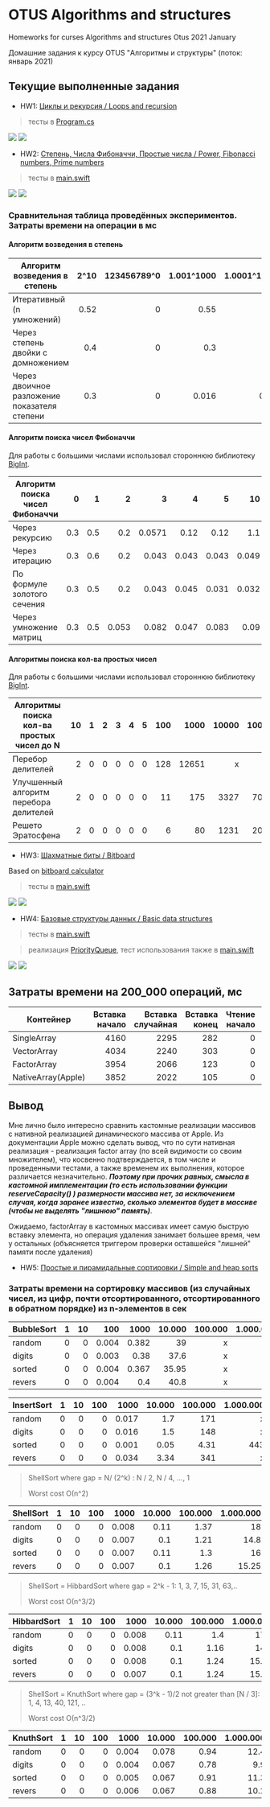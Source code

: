 # OTUS Algorithms and structures
Homeworks for curses Algorithms and structures Otus 2021 January

Домашние задания к курсу OTUS "Алгоритмы и структуры" (поток: январь 2021)

## Текущие выполненные задания

- HW1: [Циклы и рекурсия / Loops and recursion](https://github.com/c-villain/OTUS_algo/tree/main/HW1) 
> тесты в [Program.cs](https://github.com/c-villain/OTUS_algo/blob/main/HW1/OTUS_algo/HW1/Program.cs)
<p align="left">
    <img src="https://img.shields.io/badge/language-C%23-blue" /> 
    <img src="https://img.shields.io/badge/IDE-Visual%20Studio-blue" /> 
</p>

- HW2: [Степень, Числа Фибоначчи, Простые числа / Power, Fibonacci numbers, Prime numbers](https://github.com/c-villain/OTUS_algo/tree/main/HW2) 
> тесты в [main.swift](https://github.com/c-villain/OTUS_algo/blob/main/HW2/Otus_algo/main.swift)
<p align="left">
    <img src="https://img.shields.io/badge/language-Swift%205.0-blue" /> 
    <img src="https://img.shields.io/badge/IDE-Xcode-blue" /> 
</p>

### Cравнительная таблица проведённых экспериментов. Затраты времени на операции в мс

#### Алгоритм возведения в степень
Алгоритм возведения в степень|2^10|123456789^0|1.001^1000|1.0001^10000|1.00001^100000|1.000001^1000000|1.0000001^10000000|1.00000001^100000000|1.000000001^1000000000|1.0000000001^10000000000
---|---:|---:|---:|---:|---:|---:|---:|---:|---:|---:
Итеративный (n умножений)                      |0.52|0|0.55|5.66|52.6|615.2|5063|44605|x|x
Через степень двойки с домножением             |0.4|0|0.3|0.9|16|209.8|751.8|14240|x|x
Через двоичное разложение показателя степени   |0.3|0|0.016|0.013|0.015|0.015|0.018|0.015|0.019|0.022

#### Алгоритм поиска чисел Фибоначчи

Для работы с большими числами использовал стороннюю библиотеку [BigInt](https://github.com/attaswift/BigInt).

Алгоритм поиска чисел Фибоначчи|0|1|2|3|4|5|10|100|1000|10000|100000|1000000|10000000
---|---:|---:|---:|---:|---:|---:|---:|---:|---:|---:|---:|---:|---:
Через рекурсию             |0.3|0.5|0.2|0.0571|0.12|0.12|1.1|x|x|x|x|x|x
Через итерацию             |0.3|0.6|0.2|0.043|0.043|0.043|0.049|0.1|3|169|15417|x|x
По формуле золотого сечения|0.3|0.5|0.2|0.043|0.045|0.031|0.032|0.042|0.4|error in submodule [BigInt](https://github.com/attaswift/BigInt)|x|x|x
Через умножение матриц     |0.3|0.5|0.053|0.082|0.047|0.083|0.09|0.1|1|30|3289|x|x

#### Алгоритмы поиска кол-ва простых чисел

Для работы с большими числами использовал стороннюю библиотеку [BigInt](https://github.com/attaswift/BigInt).

Алгоритмы поиска кол-ва простых чисел до N|10|1|2|3|4|5|100|1000|10000|100000
---|---:|---:|---:|---:|---:|---:|---:|---:|---:|---:
Перебор делителей                            |2|0|0|0|0|0|128|12651|x|x
Улучшенный алгоритм перебора делителей       |2|0|0|0|0|0|11|175|3327|70326
Решето Эратосфена                            |2|0|0|0|0|0|6|80|1231|20938


- HW3: [Шахматные биты / Bitboard](https://github.com/c-villain/OTUS_algo/tree/main/HW3) 

Based on [bitboard calculator](https://gekomad.github.io/Cinnamon/BitboardCalculator/)

> тесты в [main.swift](https://github.com/c-villain/OTUS_algo/blob/main/HW3/Otus_algo/main.swift)
<p align="left">
    <img src="https://img.shields.io/badge/language-Swift%205.0-blue" /> 
    <img src="https://img.shields.io/badge/IDE-Xcode-blue" /> 
</p>

- HW4: [Базовые структуры данных / Basic data structures](https://github.com/c-villain/OTUS_algo/tree/main/HW4) 
> тесты в [main.swift](https://github.com/c-villain/OTUS_algo/blob/main/HW4/Otus_algo/main.swift)

> реализация [PriorityQueue](https://github.com/c-villain/OTUS_algo/blob/main/HW4/Otus_algo/HW4/PriorityQueue/PriorityQueue.swift), тест использования также в [main.swift](https://github.com/c-villain/OTUS_algo/blob/main/HW4/Otus_algo/main.swift)
<p align="left">
    <img src="https://img.shields.io/badge/language-Swift%205.0-blue" /> 
    <img src="https://img.shields.io/badge/IDE-Xcode-blue" /> 
</p>

## Затраты времени на 200_000 операций, мс

Контейнер|Вставка начало|Вставка случайная|Вставка конец|Чтение начало|Чтение случайное|Чтение конец|Удаление начало|Удаление случайное|Удаление конец 
---|---:|---:|---:|---:|---:|---:|---:|---:|---:
SingleArray       |4160|2295|282|0|0|0|3734|2085|124
VectorArray       |4034|2240|303|0|0|0|3793|2021|137
FactorArray       |3954|2066|123|0|0|0|3834|2081|133
NativeArray(Apple)|3852|2022|105|0|0|0|3790|1999|117

## Вывод 
Мне лично было интересно сравнить кастомные реализации массивов с нативной реализацией динамического массива от Apple. Из документации Apple можно сделать вывод, что по сути нативная реализация - реализация factor array (по всей видимости со своим множителем), что косвенно подтверждается, в том числе и проведенными тестами, а также временем их выполнения, которое различается незначительно. **_Поэтому при прочих равных, смысла в кастомной имплементации (то есть использовании функции reserveCapacity() ) размерности массива нет, за исключением случая, когда заранее известно, сколько элементов будет в массиве (чтобы не выделять "лишнюю" память)_**.

Ожидаемо, factorArray в кастомных массивах имеет самую быструю вставку элемента, но операция удаления занимает большее время, чем у остальных (объясняется триггером проверки оставшейся "лишней" памяти после удаления)

- HW5: [Простые и пирамидальные сортировки / Simple and heap sorts](https://github.com/c-villain/OTUS_algo/tree/main/HW4) 

### Затраты времени на сортировку массивов (из случайных чисел, из цифр, почти отсортированного, отсортированного в обратном порядке) из n-элементов в сек

BubbleSort|1|10|100|1000|10.000|100.000|1.000.000
---|---:|---:|---:|---:|---:|---:|---:
random       |0|0|0.004|0.382|39|x|x
digits       |0|0|0.003|0.38|37.6|x|x
sorted       |0|0|0.004|0.367|35.95|x|x|
revers       |0|0|0.004|0.4|40.8|x|x

InsertSort|1|10|100|1000|10.000|100.000|1.000.000|10.000.000
---|---:|---:|---:|---:|---:|---:|---:|---:
random       |0|0|0|0.017|1.7|171|x|x
digits       |0|0|0|0.016|1.5|148|x|x
sorted       |0|0|0|0.001|0.05|4.31|443|x
revers       |0|0|0|0.034|3.34|341|x|x

> ShellSort where gap = N/ (2^k) : N / 2, N / 4, ..., 1
> 
> Worst cost О(n^2)

ShellSort    |1|10|100|1000|10.000|100.000|1.000.000|10.000.000
---|---:|---:|---:|---:|---:|---:|---:|---:
random       |0|0|0|0.008|0.11|1.37|18|231
digits       |0|0|0|0.007|0.1|1.21|14.8|176
sorted       |0|0|0|0.007|0.11|1.3|16|195
revers       |0|0|0|0.007|0.1|1.26|15.25|182

> ShellSort = HibbardSort where gap = 2^k - 1: 1, 3, 7, 15, 31, 63,..
> 
> Worst cost О(n^3/2)

HibbardSort  |1|10|100|1000|10.000|100.000|1.000.000|10.000.000
---|---:|---:|---:|---:|---:|---:|---:|---:
random       |0|0|0|0.008|0.11|1.4|17.4|225
digits       |0|0|0|0.008|0.1|1.16|14.1|167.5
sorted       |0|0|0|0.008|0.1|1.24|15.44|194.6
revers       |0|0|0|0.007|0.1|1.24|15.12|180

> ShellSort = KnuthSort where gap = (3^k - 1)/2 not greater than [N / 3]: 1, 4, 13, 40, 121, ..
> 
> Worst cost О(n^3/2)

KnuthSort    |1|10|100|1000|10.000|100.000|1.000.000|10.000.000
---|---:|---:|---:|---:|---:|---:|---:|---:
random       |0|0|0|0.004|0.078|0.94|12.4|177
digits       |0|0|0|0.004|0.067|0.78|9.9|110.5
sorted       |0|0|0|0.005|0.067|0.91|11.3|140
revers       |0|0|0|0.006|0.067|0.88|10.2|113
